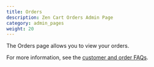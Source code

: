 ```yaml
---
title: Orders
description: Zen Cart Orders Admin Page 
category: admin_pages
weight: 20
---
```


The Orders page allows you to view your orders. 

For more information, see the [customer and order FAQs](/user/orders/). 
